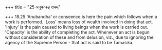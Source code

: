 +++
title = "25 अनुबन्धङ् क्षयम्"

+++
18.25 'Anubandha' or conseence is here the pain which follows when a work is performed. 'Loss' means loss of wealth involved in doing that act. 'Injury' is the pain caused to living beings when the work is carried out. 'Capacity' is the ability of completing the act. Whenever an act is begun without consideration of these and from delusion, viz.,
due to ignoring the agency of the Supreme Person - that act is said to be Tamasika.
